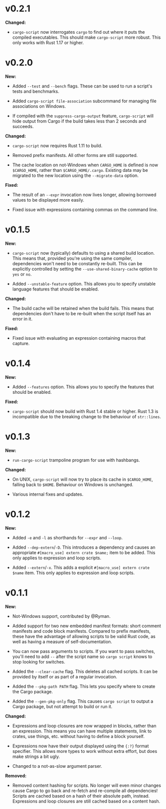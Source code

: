 
# v0.2.1

**Changed:**

* `cargo-script` now interrogates `cargo` to find out where it puts the compiled executables.  This should make `cargo-script` more robust.  This only works with Rust 1.17 or higher.

# v0.2.0

**New:**

* Added `--test` and `--bench` flags.  These can be used to run a script's tests and benchmarks.

* Added `cargo-script file-association` subcommand for managing file associations on Windows.

* If compiled with the `suppress-cargo-output` feature, `cargo-script` will hide output from Cargo if the build takes less than 2 seconds and succeeds.

**Changed:**

* `cargo-script` now requires Rust 1.11 to build.

* Removed prefix manifests.  All other forms are still supported.

* The cache location on not-Windows when `CARGO_HOME` is defined is now `$CARGO_HOME`, rather than `$CARGO_HOME/.cargo`.  Existing data may be migrated to the new location using the `--migrate-data` option.

**Fixed:**

* The result of an `--expr` invocation now lives longer, allowing borrowed values to be displayed more easily.

* Fixed issue with expressions containing commas on the command line.

# v0.1.5

**New:**

* `cargo-script` now (typically) defaults to using a shared build location.  This means that, provided you're using the same compiler, dependencies won't need to be constantly re-built.  This can be explicitly controlled by setting the `--use-shared-binary-cache` option to `yes` or `no`.

* Added `--unstable-feature` option.  This allows you to specify unstable language features that should be enabled.

**Changed:**

* The build cache will be retained when the build fails.  This means that dependencies don't have to be re-built when the script itself has an error in it.

**Fixed:**

* Fixed issue with evaluating an expression containing macros that capture.

# v0.1.4

**New:**

* Added `--features` option.  This allows you to specify the features that should be enabled.

**Fixed:**

* `cargo-script` should now build with Rust 1.4 stable or higher.  Rust 1.3 is incompatible due to the breaking change to the behaviour of `str::lines`.

# v0.1.3

**New:**

* `run-cargo-script` trampoline program for use with hashbangs.

**Changed:**

* On UNIX, `cargo-script` will now try to place its cache in `$CARGO_HOME`, falling back to `$HOME`.  Behaviour on Windows is unchanged.

* Various internal fixes and updates.

# v0.1.2

**New:**

* Added `-e` and `-l` as shorthands for `--expr` and `--loop`.

* Added `--dep-extern`/`-D`.  This introduces a dependency and causes an appropriate `#[macro_use] extern crate $name;` item to be added.  This only applies to expression and loop scripts.

* Added `--extern`/`-x`.  This adds a explicit `#[macro_use] extern crate $name` item.  This only applies to expression and loop scripts.

# v0.1.1

**New:**

* Not-Windows support, contributed by @Ryman.

* Added support for two new embedded manifest formats: short comment manifests and code block manifests.  Compared to prefix manifests, these have the advantage of allowing scripts to be valid Rust code, as well as having a measure of self-documentation.

* You can now pass arguments to scripts.  If you want to pass switches, you'll need to add `--` after the script name so `cargo script` knows to stop looking for switches.

* Added the `--clear-cache` flag.  This deletes all cached scripts.  It can be provided by itself or as part of a regular invocation.

* Added the `--pkg-path PATH` flag.  This lets you specify where to create the Cargo package.

* Added the `--gen-pkg-only` flag.  This causes `cargo script` to output a Cargo package, but not attempt to build or run it.

**Changed:**

* Expressions and loop closures are now wrapped in blocks, rather than an expression.  This means you can have multiple statements, link to crates, use things, etc. without having to define a block yourself.

* Expressions now have their output displayed using the `{:?}` format specifier.  This allows more types to work without extra effort, but does make strings a bit ugly.

* Changed to a not-as-slow argument parser.

**Removed:**

* Removed content hashing for scripts.  No longer will even minor changes cause Cargo to go back and re-fetch and re-compile all dependencies!  Scripts are cached based on a hash of their absolute path, instead.  Expressions and loop closures are still cached based on a content hash.
